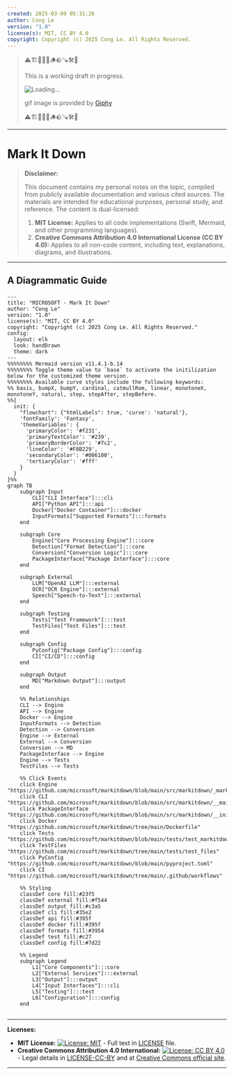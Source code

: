 ```yaml
---
created: 2025-03-09 05:31:26
author: Cong Le
version: "1.0"
license(s): MIT, CC BY 4.0
copyright: Copyright (c) 2025 Cong Le. All Rights Reserved.
---
```



> ⚠️🏗️🚧🦺🧱🪵🪨🪚🛠️👷
> 
> This is a working draft in progress.
> 
> ![Loading...](https://media1.giphy.com/media/v1.Y2lkPTc5MGI3NjExdW05Mzd3ZWc1czg2NWx3NWpkYXEzYmFqNmIwNDUxZzVoaGc1ejVrbCZlcD12MV9pbnRlcm5hbF9naWZfYnlfaWQmY3Q9Zw/3o85xB1wr4KaBNLPbi/giphy.gif)
> 
> gif image is provided by [Giphy](https://giphy.com)
> 
> ⚠️🏗️🚧🦺🧱🪵🪨🪚🛠️👷

----


# Mark It Down
> **Disclaimer:**
>
> This document contains my personal notes on the topic,
> compiled from publicly available documentation and various cited sources.
> The materials are intended for educational purposes, personal study, and reference.
> The content is dual-licensed:
> 1. **MIT License:** Applies to all code implementations (Swift, Mermaid, and other programming languages).
> 2. **Creative Commons Attribution 4.0 International License (CC BY 4.0):** Applies to all non-code content, including text, explanations, diagrams, and illustrations.
---


## A Diagrammatic Guide 


```mermaid
---
title: "MICROSOFT - Mark It Down"
author: "Cong Le"
version: "1.0"
license(s): "MIT, CC BY 4.0"
copyright: "Copyright (c) 2025 Cong Le. All Rights Reserved."
config:
  layout: elk
  look: handDrawn
  theme: dark
---
%%%%%%%% Mermaid version v11.4.1-b.14
%%%%%%%% Toggle theme value to `base` to activate the initilization below for the customized theme version.
%%%%%%%% Available curve styles include the following keywords:
%% basis, bumpX, bumpY, cardinal, catmullRom, linear, monotoneX, monotoneY, natural, step, stepAfter, stepBefore.
%%{
  init: {
    "flowchart": {"htmlLabels": true, 'curve': 'natural'},
    'fontFamily': 'Fantasy',
    'themeVariables': {
      'primaryColor': '#f231',
      'primaryTextColor': '#239',
      'primaryBorderColor': '#7c2',
      'lineColor': '#F8B229',
      'secondaryColor': '#006100',
      'tertiaryColor': '#fff'
    }
  }
}%%
graph TB
    subgraph Input
        CLI["CLI Interface"]:::cli
        API["Python API"]:::api
        Docker["Docker Container"]:::docker
        InputFormats["Supported Formats"]:::formats
    end

    subgraph Core
        Engine["Core Processing Engine"]:::core
        Detection["Format Detection"]:::core
        Conversion["Conversion Logic"]:::core
        PackageInterface["Package Interface"]:::core
    end

    subgraph External
        LLM["OpenAI LLM"]:::external
        OCR["OCR Engine"]:::external
        Speech["Speech-to-Text"]:::external
    end

    subgraph Testing
        Tests["Test Framework"]:::test
        TestFiles["Test Files"]:::test
    end

    subgraph Config
        PyConfig["Package Config"]:::config
        CI["CI/CD"]:::config
    end

    subgraph Output
        MD["Markdown Output"]:::output
    end

    %% Relationships
    CLI --> Engine
    API --> Engine
    Docker --> Engine
    InputFormats --> Detection
    Detection --> Conversion
    Engine --> External
    External --> Conversion
    Conversion --> MD
    PackageInterface --> Engine
    Engine --> Tests
    TestFiles --> Tests

    %% Click Events
    click Engine "https://github.com/microsoft/markitdown/blob/main/src/markitdown/_markitdown.py"
    click CLI "https://github.com/microsoft/markitdown/blob/main/src/markitdown/__main__.py"
    click PackageInterface "https://github.com/microsoft/markitdown/blob/main/src/markitdown/__init__.py"
    click Docker "https://github.com/microsoft/markitdown/tree/main/Dockerfile"
    click Tests "https://github.com/microsoft/markitdown/blob/main/tests/test_markitdown.py"
    click TestFiles "https://github.com/microsoft/markitdown/tree/main/tests/test_files"
    click PyConfig "https://github.com/microsoft/markitdown/blob/main/pyproject.toml"
    click CI "https://github.com/microsoft/markitdown/tree/main/.github/workflows"

    %% Styling
    classDef core fill:#23f5
    classDef external fill:#f544
    classDef output fill:#c3a5
    classDef cli fill:#35e2
    classDef api fill:#395f
    classDef docker fill:#395f
    classDef formats fill:#3954
    classDef test fill:#c27
    classDef config fill:#7d22

    %% Legend
    subgraph Legend
        L1["Core Components"]:::core
        L2["External Services"]:::external
        L3["Output"]:::output
        L4["Input Interfaces"]:::cli
        L5["Testing"]:::test
        L6["Configuration"]:::config
    end
    
```





---
**Licenses:**

- **MIT License:**  [![License: MIT](https://img.shields.io/badge/License-MIT-yellow.svg)](LICENSE) - Full text in [LICENSE](LICENSE) file.
- **Creative Commons Attribution 4.0 International:** [![License: CC BY 4.0](https://licensebuttons.net/l/by/4.0/88x31.png)](LICENSE-CC-BY) - Legal details in [LICENSE-CC-BY](LICENSE-CC-BY) and at [Creative Commons official site](http://creativecommons.org/licenses/by/4.0/).

---
